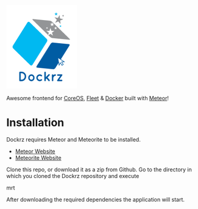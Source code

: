 ![Dockrz Logo][logo]

Awesome frontend for [CoreOS](https://coreos.com/), [Fleet](https://github.com/coreos/fleet) & [Docker](https://www.docker.io/) built with [Meteor](https://www.meteor.com/)!

[logo]: https://raw.githubusercontent.com/jeroenpeeters/dockrz/master/public/logo.png "Logo"


Installation
============

Dockrz requires Meteor and Meteorite to be installed. 

- [Meteor Website](https://www.meteor.com/)
- [Meteorite Website](https://github.com/oortcloud/meteorite/)

Clone this repo, or download it as a zip from Github. Go to the directory in which you cloned the Dockrz repository and execute

  mrt
  
After downloading the required dependencies the application will start.
